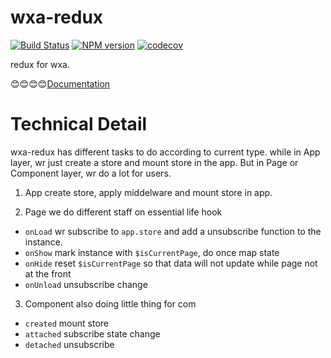 # wxa-redux
[![Build Status](https://travis-ci.org/Genuifx/wxa-redux.svg?branch=master)](https://travis-ci.org/Genuifx/wxa-redux)
[![NPM version](https://img.shields.io/npm/v/@wxa/redux.svg)](https://www.npmjs.com/package/@wxa/redux)
[![codecov](https://codecov.io/gh/Genuifx/wxa-redux/branch/master/graph/badge.svg)](https://codecov.io/gh/Genuifx/wxa-redux)    

redux for wxa.

:blush::blush::blush::blush:[Documentation](https://genuifx.github.io/wxa/plugin/core/redux.html)

# Technical Detail
wxa-redux has different tasks to do according to current type.  while in App layer, wr just create a store and mount store in the app.  But in Page or Component layer, wr do a lot for users. 

1. App
create store, apply middelware and mount store in app.

2. Page
we do different staff on essential life hook
- `onLoad`  wr subscribe to `app.store` and add a unsubscribe function to the instance. 
- `onShow` mark instance with `$isCurrentPage`, do once map state
- `onHide` reset `$isCurrentPage` so that data will not update while page not at the front
- `onUnload` unsubscribe change

3. Component
also doing little thing for com
- `created` mount store    
- `attached` subscribe state change
- `detached` unsubscribe